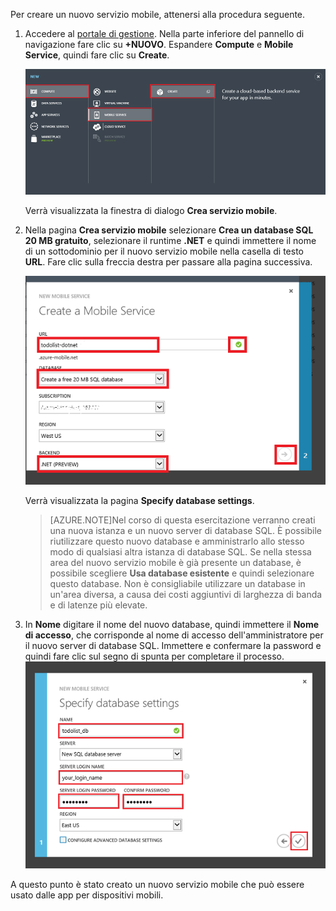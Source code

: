 
Per creare un nuovo servizio mobile, attenersi alla procedura seguente.

1.	Accedere al [portale di gestione](https://manage.windowsazure.com/). Nella parte inferiore del pannello di navigazione fare clic su **+NUOVO**. Espandere **Compute** e **Mobile Service**, quindi fare clic su **Create**.
	
	![](./media/mobile-services-dotnet-backend-create-new-service/mobile-create.png)

	Verrà visualizzata la finestra di dialogo **Crea servizio mobile**.

2.	Nella pagina **Crea servizio mobile** selezionare **Crea un database SQL 20 MB gratuito**, selezionare il runtime **.NET** e quindi immettere il nome di un sottodominio per il nuovo servizio mobile nella casella di testo **URL**. Fare clic sulla freccia destra per passare alla pagina successiva.
	
	![](./media/mobile-services-dotnet-backend-create-new-service/mobile-create-page1.png)

	Verrà visualizzata la pagina **Specify database settings**.

	> [AZURE.NOTE]Nel corso di questa esercitazione verranno creati una nuova istanza e un nuovo server di database SQL. È possibile riutilizzare questo nuovo database e amministrarlo allo stesso modo di qualsiasi altra istanza di database SQL. Se nella stessa area del nuovo servizio mobile è già presente un database, è possibile scegliere **Usa database esistente** e quindi selezionare questo database. Non è consigliabile utilizzare un database in un'area diversa, a causa dei costi aggiuntivi di larghezza di banda e di latenze più elevate.

3.	In **Nome** digitare il nome del nuovo database, quindi immettere il **Nome di accesso**, che corrisponde al nome di accesso dell'amministratore per il nuovo server di database SQL. Immettere e confermare la password e quindi fare clic sul segno di spunta per completare il processo. ![](./media/mobile-services-dotnet-backend-create-new-service/mobile-create-page2.png)

A questo punto è stato creato un nuovo servizio mobile che può essere usato dalle app per dispositivi mobili.

<!---HONumber=July15_HO1-->
